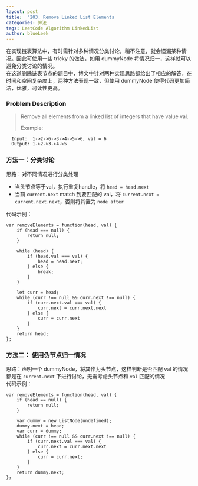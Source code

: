 ```yaml
---
layout: post
title:  "203. Remove Linked List Elements                                            "
categories: 算法
tags: LeetCode Algorithm LinkedList
author: blueLeek
---
```


在实现链表算法中，有时需针对多种情况分类讨论，稍不注意，就会遗漏某种情况。因此可使用一些 tricky 的做法，如用 dummyNode 将情况归一，这样就可以避免分类讨论的情况。<br/>
在这道删除链表节点的题目中，博文中针对两种实现思路都给出了相应的解答，在时间和空间复杂度上，两种方法表现一致，但使用 dummyNode 使得代码更加简洁，优雅，可读性更高。







### Problem Description

>Remove all elements from a linked list of integers that have value val.
>
> Example: <br/>
```
  Input:  1->2->6->3->4->5->6, val = 6
  Output: 1->2->3->4->5
```

### 方法一：分类讨论
思路：对不同情况进行分类处理
* 当头节点等于val，执行重复handle，将 `head = head.next`
* 当前 `current.next` match 到要匹配的 val，将 `current.next = current.next.next`，否则将其置为 `node after` <br/>

代码示例：
```
var removeElements = function(head, val) {
    if (head === null) {
        return null;
    }
    
    while (head) {
        if (head.val === val) {
            head = head.next;
        } else {
            break;
        }
    }
  
    let curr = head;
    while (curr !== null && curr.next !== null) {
        if (curr.next.val === val) {
            curr.next = curr.next.next
        } else {
            curr = curr.next   
        }
    }
    return head;
};
```

### 方法二： 使用伪节点归一情况
思路：声明一个 dummyNode，将其作为头节点，这样判断是否匹配 val 的情况都是在 `current.next` 下进行讨论，无需考虑头节点和 `val` 匹配的情况 <br/>
代码示例：
```
var removeElements = function(head, val) {
    if (head == null) {
        return null;
    }
    
    var dummy = new ListNode(undefined);
    dummy.next = head;
    var curr = dummy;
    while (curr !== null && curr.next !== null) {
        if (curr.next.val === val) {
            curr.next = curr.next.next
        } else {
            curr = curr.next;
        }
    }
    return dummy.next;
};

```

